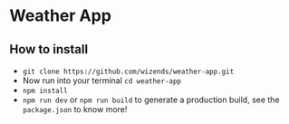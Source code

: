 # Weather App

## How to install

- `git clone https://github.com/wizends/weather-app.git`
- Now run into your terminal `cd weather-app`
- `npm install`
- `npm run dev` or `npm run build` to generate a production build, see the `package.json` to know more!

